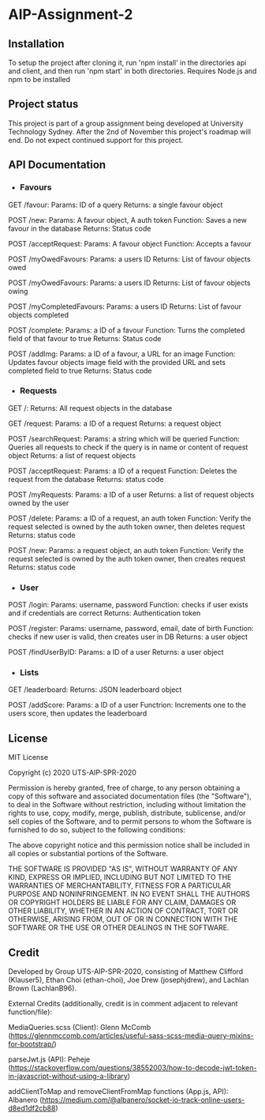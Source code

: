 # AIP-Assignment-2


## Installation

To setup the project after cloning it, run 'npm install' in the directories api and client, and then run 'npm start' in both directories. 
Requires Node.js and npm to be installed

## Project status

This project is part of a group assignment being developed at University Technology Sydney. After the 2nd of November
this project's roadmap will end. Do not expect continued support for this project.

## API Documentation

- ### Favours

GET /favour:
    Params: ID of a query
    Returns: a single favour object
    
POST /new:
    Params: A favour object, A auth token
    Function: Saves a new favour in the database
    Returns: Status code

POST /acceptRequest:
    Params: A favour object
    Function: Accepts a favour

POST /myOwedFavours:
    Params: a users ID
    Returns: List of favour objects owed

POST /myOwedFavours:
    Params: a users ID
    Returns: List of favour objects owing

POST /myCompletedFavours:
    Params: a users ID
    Returns: List of favour objects completed

POST /complete:
    Params: a ID of a favour
    Function: Turns the completed field of that favour to true
    Returns: Status code

POST /addImg:
    Params: a ID of a favour, a URL for an image
    Function: Updates favour objects image field with the provided URL and sets completed field to true
    Returns: Status code

- ### Requests

GET /:
    Returns: All request objects in the database

GET /request:
    Params: a ID of a request
    Returns: a request object

POST /searchRequest:
    Params: a string which will be queried
    Function: Queries all requests to check if the query is in name or content of request object
    Returns: a list of request objects

POST /acceptRequest:
    Params: a ID of a request
    Function: Deletes the request from the database
    Returns: status code

POST /myRequests:
    Params: a ID of a user
    Returns: a list of request objects owned by the user

POST /delete:
    Params: a ID of a request, an auth token
    Function: Verify the request selected is owned by the auth token owner, then deletes request
    Returns: status code

POST /new:
    Params: a request object, an auth token
    Function: Verify the request selected is owned by the auth token owner, then creates request
    Returns: status code

- ### User

POST /login:
    Params: username, password
    Function: checks if user exists and if credentials are correct
    Returns: Authentication token

POST /register:
    Params: username, password, email, date of birth
    Function: checks if new user is valid, then creates user in DB
    Returns: a user object

POST /findUserByID:
    Params: a ID of a user
    Returns: a user object

- ### Lists

GET /leaderboard:
    Returns: JSON leaderboard object

POST /addScore:
    Params: a ID of a user
    Functrion: Increments one to the users score, then updates the leaderboard

## License

MIT License

Copyright (c) 2020 UTS-AIP-SPR-2020

Permission is hereby granted, free of charge, to any person obtaining a copy
of this software and associated documentation files (the "Software"), to deal
in the Software without restriction, including without limitation the rights
to use, copy, modify, merge, publish, distribute, sublicense, and/or sell
copies of the Software, and to permit persons to whom the Software is
furnished to do so, subject to the following conditions:

The above copyright notice and this permission notice shall be included in all
copies or substantial portions of the Software.

THE SOFTWARE IS PROVIDED "AS IS", WITHOUT WARRANTY OF ANY KIND, EXPRESS OR
IMPLIED, INCLUDING BUT NOT LIMITED TO THE WARRANTIES OF MERCHANTABILITY,
FITNESS FOR A PARTICULAR PURPOSE AND NONINFRINGEMENT. IN NO EVENT SHALL THE
AUTHORS OR COPYRIGHT HOLDERS BE LIABLE FOR ANY CLAIM, DAMAGES OR OTHER
LIABILITY, WHETHER IN AN ACTION OF CONTRACT, TORT OR OTHERWISE, ARISING FROM,
OUT OF OR IN CONNECTION WITH THE SOFTWARE OR THE USE OR OTHER DEALINGS IN THE
SOFTWARE.

## Credit

Developed by Group UTS-AIP-SPR-2020, consisting of Matthew Clifford (Klauser5), Ethan Choi (ethan-choi), Joe Drew (josephjdrew), and Lachlan Brown (LachlanB96).

External Credits (additionally, credit is in comment adjacent to relevant function/file):

MediaQueries.scss (Client): Glenn McComb (https://glennmccomb.com/articles/useful-sass-scss-media-query-mixins-for-bootstrap/)

parseJwt.js (API): Peheje (https://stackoverflow.com/questions/38552003/how-to-decode-jwt-token-in-javascript-without-using-a-library)

addClientToMap and removeClientFromMap functions (App.js, API): Albanero (https://medium.com/@albanero/socket-io-track-online-users-d8ed1df2cb88)
